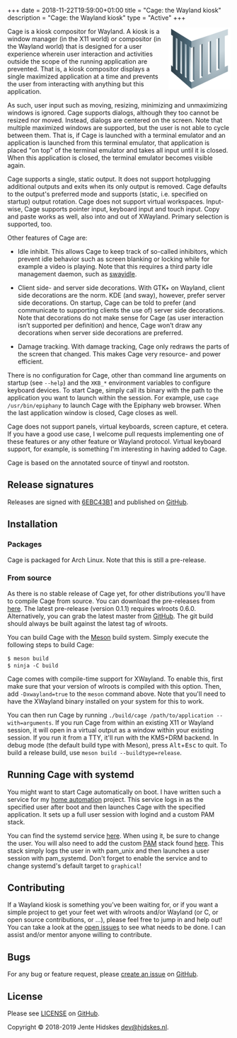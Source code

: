 +++
date = 2018-11-22T19:59:00+01:00
title = "Cage: the Wayland kiosk"
description = "Cage: the Wayland kiosk"
type = "Active"
+++

<img src="/img/projects/cage/cage.svg" alt="Cage's logo" width="140px" align="right">

Cage is a kiosk compositor for Wayland. A kiosk is a window manager (in the X11
world) or compositor (in the Wayland world) that is designed for a user
experience wherein user interaction and activities outside the scope of the
running application are prevented. That is, a kiosk compositor displays a
single maximized application at a time and prevents the user from interacting
with anything but this application.

As such, user input such as moving, resizing, minimizing and unmaximizing
windows is ignored. Cage supports dialogs, although they too cannot be resized
nor moved. Instead, dialogs are centered on the screen. Note that multiple
maximized windows are supported, but the user is not able to cycle between them.
That is, if Cage is launched with a terminal emulator and an application is
launched from this terminal emulator, that application is placed "on top" of the
terminal emulator and takes all input until it is closed. When this application
is closed, the terminal emulator becomes visible again.

Cage supports a single, static output. It does not support hotplugging
additional outputs and exits when its only output is removed. Cage defaults to
the output's preferred mode and supports (static, i.e. specified on startup)
output rotation.  Cage does not support virtual workspaces.  Input-wise, Cage
supports pointer input, keyboard input and touch input. Copy and paste works as
well, also into and out of XWayland. Primary selection is supported, too.

Other features of Cage are:

* Idle inhibit. This allows Cage to keep track of so-called inhibitors, which
  prevent idle behavior such as screen blanking or locking while for example a
  video is playing. Note that this requires a third party idle management daemon,
  such as [swayidle](https://github.com/swaywm/swayidle).

* Client side- and server side decorations. With GTK+ on Wayland, client side
  decorations are the norm. KDE (and sway), however, prefer server side
  decorations. On startup, Cage can be told to prefer (and communicate to
  supporting clients the use of) server side decorations. Note that decorations
  do not make sense for Cage (as user interaction isn’t supported per definition)
  and hence, Cage won’t draw any decorations when server side decorations are
  preferred.

* Damage tracking. With damage tracking, Cage only redraws the parts of the
  screen that changed. This makes Cage very resource- and power efficient.

There is no configuration for Cage, other than command line arguments on
startup (see `--help`) and the `XKB_*` environment variables to configure
keyboard devices. To start Cage, simply call its binary with the path to the
application you want to launch within the session. For example, use `cage
/usr/bin/epiphany` to launch Cage with the Epiphany web browser. When the last
application window is closed, Cage closes as well.

Cage does not support panels, virtual keyboards, screen capture, et cetera.  If
you have a good use case, I welcome pull requests implementing one of these
features or any other feature or Wayland protocol. Virtual keyboard support,
for example, is something I'm interesting in having added to Cage.

Cage is based on the annotated source of tinywl and rootston.

## Release signatures

Releases are signed with
[6EBC43B1](http://keys.gnupg.net/pks/lookup?op=vindex&fingerprint=on&search=0x37C445296EBC43B1)
and published on [GitHub](https://github.com/Hjdskes/cage/releases).

## Installation

### Packages

Cage is packaged for Arch Linux. Note that this is still a pre-release.

### From source

As there is no stable release of Cage yet, for other distributions you'll have
to compile Cage from source. You can download the pre-releases from
[here](https://github.com/Hjdskes/cage/releases/). The latest pre-release
(version 0.1.1) requires wlroots 0.6.0.  Alternatively, you can grab the latest
master from [GitHub](https://github.com/Hjdskes/cage). The git build should
always be built against the latest tag of wlroots.

You can build Cage with the [Meson](https://mesonbuild.com) build system.
Simply execute the following steps to build Cage:

```
$ meson build
$ ninja -C build
```

Cage comes with compile-time support for XWayland. To enable this, first make
sure that your version of wlroots is compiled with this option. Then, add
`-Dxwayland=true` to the `meson` command above. Note that you'll need to have
the XWayland binary installed on your system for this to work.

You can then run Cage by running `./build/cage /path/to/application
--with=arguments`. If you run Cage from within an existing X11 or Wayland
session, it will open in a virtual output as a window within your existing
session. If you run it from a TTY, it'll run with the KMS+DRM backend. In debug
mode (the default build type with Meson), press <kbd>Alt</kbd>+<kbd>Esc</kbd> to
quit. To build a release build, use `meson build --buildtype=release`.

## Running Cage with systemd

You might want to start Cage automatically on boot. I have written such a
service for my [home automation](/blog/home-automation) project. This service
logs in as the specified user after boot and then launches Cage with the
specified application. It sets up a full user session with logind and a custom
PAM stack.

You can find the systemd service
[here](https://github.com/Hjdskes/buildroot/blob/hjdskes/board/hjdskes/rpi3/rootfs_overlay/etc/systemd/system/cage%40.service).
When using it, be sure to change the user. You will also need to add the custom
[PAM](http://linux-pam.org/) stack found
[here](https://github.com/Hjdskes/buildroot/blob/hjdskes/board/hjdskes/rpi3/rootfs_overlay/etc/pam.d/cage).
This stack simply logs the user in with pam_unix and then launches a user
session with pam_systemd. Don't forget to enable the service and to change
systemd's default target to `graphical`!

## Contributing

If a Wayland kiosk is something you’ve been waiting for, or if you want a
simple project to get your feet wet with wlroots and/or Wayland (or C, or open
source contributions, or ...), please feel free to jump in and help out! You
can take a look at the [open issues](https://github.com/Hjdskes/cage/issues) to
see what needs to be done. I can assist and/or mentor anyone willing to
contribute.

## Bugs

For any bug or feature request, please [create an
issue](https://github.com/Hjdskes/cage/issues/new) on
[GitHub](https://github.com/Hjdskes/cage).

## License

Please see [LICENSE](https://github.com/Hjdskes/cage/blob/master/LICENSE) on
[GitHub](https://github.com/Hjdskes/cage).

Copyright © 2018-2019 Jente Hidskes
[dev@hjdskes.nl](mailto:dev@hjdskes.nl).

